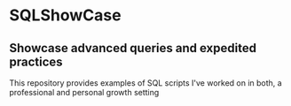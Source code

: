 # SQLShowCase
## Showcase advanced queries and expedited practices
This repository provides examples of SQL scripts I've worked on in both, a professional and personal growth setting
